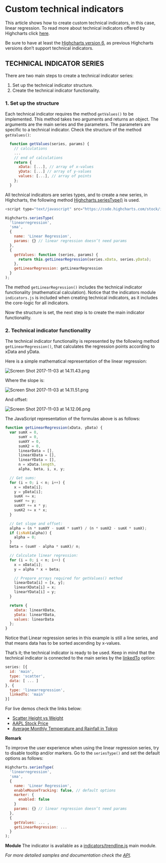 Custom technical indicators
===

This article shows how to create custom technical indicators, in this case, linear regression. To read more about technical indicators offered by Highcharts click [here](https://www.highcharts.com/docs/stock/technical-indicator-series).

Be sure to have at least the [Highcharts version 6](https://www.highcharts.com/blog/news/announcing-highcharts-6/), as previous Highcharts versions don’t support technical indicators.

TECHNICAL INDICATOR SERIES
--------------------------

There are two main steps to create a technical indicator series:

1.  Set up the technical indicator structure.
2.  Create the technical indicator functionality.

### 1. Set up the structure

Each technical indicator requires the method `getValues()` to be implemented. This method takes two arguments and returns an object. The arguments are the main series and the parameters. The parameters are specific to a technical indicator. Check the structure of the method `getValues()`:

```js
  function getValues(series, params) {
    // calculations
    ...
    // end of calculations
    return {
      xData: [...], // array of x-values
      yData: [...] // array of y-values
      values: [...], // array of points
    };
  }
```

All technical indicators are series types, and to create a new series, in Highcharts, the following method [Highcharts.seriesType()](https://api.highcharts.com/class-reference/Highcharts.html#seriesType) is used.

```js
<script type="text/javascript" src="https://code.highcharts.com/stock/indicators/indicators.js"></script>

Highcharts.seriesType(
  'linearregression',
  'sma',
  {
    name: 'Linear Regression',
    params: {} // linear regression doesn’t need params
  },
  {
    getValues: function (series, params) {
      return this.getLinearRegression(series.xData, series.yData);
    },
    getLinearRegression: getLinearRegression
  }
);
```
    

The method `getLinearRegression()` includes the technical indicator functionality (mathematical calculation). Notice that the indicators module `indicators.js` is included when creating technical indicators, as it includes the core-logic for all indicators.

Now the structure is set, the next step is to create the main indicator functionality.

### 2. Technical indicator functionality

The technical indicator functionality is represented by the following method `getLinearRegression()`, that calculates the regression points according to xData and yData.

Here is a simple mathematical representation of the linear regression:

![Screen Shot 2017-11-03 at 14.11.43.png](https://lh6.googleusercontent.com/8NvDcqjObGTJGu-fuCMAcfWFK8OwOsOO65LmuJobonUW0sueqSeW4whnWOLWmHrC4tqvgpvfzNgSrurM6cSFOuvE7anlKHPEI1xoz9uHh2BRTVEv1woPHaL9Xqv0VAhXoCxBLZdI)

Where the slope is: 

![Screen Shot 2017-11-03 at 14.11.51.png](https://lh4.googleusercontent.com/Owfqf0RgAgMeOQIsjt6oGyhUpEVC2U0tJq1oyc-J8Ney01UN-WLutwXxGbEpClkGBQNLaZ2FHtm4oSegZmg5clvlsBl9LiAWAVPpgb8oWoE06s7h8SO8LYU6seepsdkyxCFhq8AU)

And offset:

![Screen Shot 2017-11-03 at 14.12.06.png](https://lh3.googleusercontent.com/oACfBFWV5gm7yPq6kUoPGJkPbdntUnjOVqRON491vVA77WbvS294c8kTEshlzPbu7Yoo1zoUeqP5afr2WfxBUhgUIwFO2uojZWlGlFy1nQBa2KjF7HfF_cPEHTRjUS9U1lyyUZ0g)

The JavaScript representation of the formulas above is as follows:

```js
function getLinearRegression(xData, yData) {
  var sumX = 0,
      sumY = 0,
      sumXY = 0,
      sumX2 = 0,
      linearData = [],
      linearXData = [],
      linearYData = [],
      n = xData.length,
      alpha, beta, i, x, y;

  // Get sums:
  for (i = 0; i < n; i++) {
    x = xData[i];
    y = yData[i];
    sumX += x;
    sumY += y;
    sumXY += x * y;
    sumX2 += x * x;
  }

  // Get slope and offset:
  alpha = (n * sumXY - sumX * sumY) / (n * sumX2 - sumX * sumX);
  if (isNaN(alpha)) {
    alpha = 0;
  }
  beta = (sumY - alpha * sumX)/ n;

  // Calculate linear regression:
  for (i = 0; i < n; i++) {
    x = xData[i];
    y = alpha * x + beta;

    // Prepare arrays required for getValues() method
    linearData[i] = [x, y];
    linearXData[i] = x;
    linearYData[i] = y;
  }

  return {
    xData: linearXData,
    yData: linearYData,
    values: linearData
  };
}
```

Notice that Linear regression series in this example is still a line series, and that means data has to be sorted ascending by x-values.

That’s it; the technical indicator is ready to be used. Keep in mind that the technical indicator is connected to the main series by the [linkedTo](https://api.highcharts.com/highstock/plotOptions.sma.linkedTo) option:

```js
series: [{
  id: 'main',
  type: 'scatter',
  data: [ ... ]
}, {
  type: 'linearregression',
  linkedTo: 'main'
}]
```
    

For live demos check the links below:

*   [Scatter Height vs Weight](https://jsfiddle.net/gh/get/library/pure/highcharts/highcharts/tree/master/samples/stock/indicators/custom-regression-scatter/)
*   [AAPL Stock Price](https://jsfiddle.net/gh/get/library/pure/highcharts/highcharts/tree/master/samples/stock/indicators/custom-regression-aapl/)
*   [Average Monthly Temperature and Rainfall in Tokyo](https://jsfiddle.net/gh/get/library/pure/highcharts/highcharts/tree/master/samples/stock/indicators/custom-regression-column/)

**Remark**

To improve the user experience when using the linear regression series, try to disable tooltip and/or markers. Go to the `seriesType()` and set the default options as follows:

```js
Highcharts.seriesType(
  'linearregression',
  'sma',
  {
    name: 'Linear Regression',
    enableMouseTracking: false, // default options
    marker: {
      enabled: false
    }
    params: {} // linear regression doesn’t need params
  },
  {
    getValues: ... ,
    getLinearRegression: ...
  }
);
```

**Module**
The indicator is available as a [indicators/trendline.js](http://code.highcharts.com/stock/indicators/trendline.js) main module.

_For more detailed samples and documentation check the [API](https://api.highcharts.com/highstock/series.trendline)._

